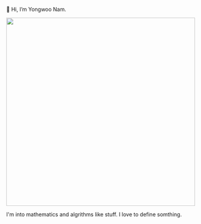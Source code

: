 👋 Hi, I’m Yongwoo Nam.


<img src="https://user-images.githubusercontent.com/71217787/135657353-eae45b34-ebe0-4c89-94d5-bcb8a324494a.jpeg" style="width:500px">

I'm into mathematics and algrithms like stuff. I love to define somthing.
